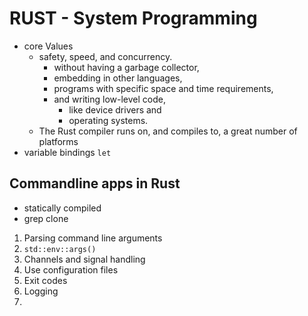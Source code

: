 # RUST - System Programming

* core Values
  * safety, speed, and concurrency.
    * without having a garbage collector,
    * embedding in other languages,
    * programs with specific space and time requirements,
    * and writing low-level code,
      * like device drivers and
      * operating systems.
  * The Rust compiler runs on, and compiles to, a great number of platforms
* variable bindings `let`

## Commandline apps in Rust

- statically compiled
- grep clone

1. Parsing command line arguments
2. `std::env::args()`
3. Channels and signal handling
4. Use configuration files
5. Exit codes
6. Logging
7. 

